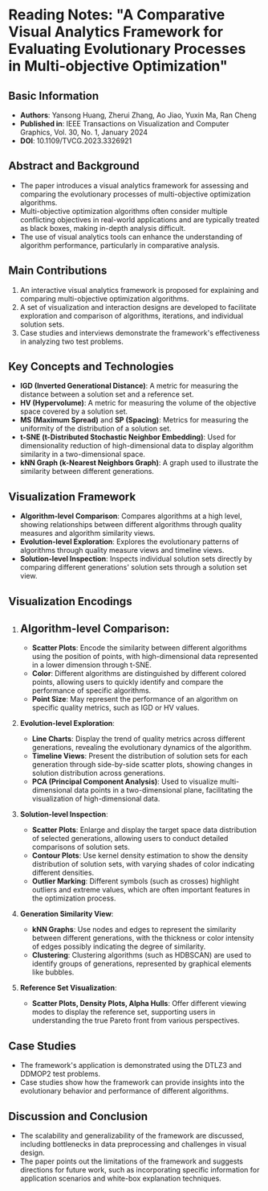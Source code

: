 # Reading Notes: "A Comparative Visual Analytics Framework for Evaluating Evolutionary Processes in Multi-objective Optimization"

## Basic Information

- **Authors**: Yansong Huang, Zherui Zhang, Ao Jiao, Yuxin Ma, Ran Cheng
- **Published in**: IEEE Transactions on Visualization and Computer Graphics, Vol. 30, No. 1, January 2024
- **DOI**: 10.1109/TVCG.2023.3326921

## Abstract and Background

- The paper introduces a visual analytics framework for assessing and comparing the evolutionary processes of multi-objective optimization algorithms.
- Multi-objective optimization algorithms often consider multiple conflicting objectives in real-world applications and are typically treated as black boxes, making in-depth analysis difficult.
- The use of visual analytics tools can enhance the understanding of algorithm performance, particularly in comparative analysis.

## Main Contributions

1. An interactive visual analytics framework is proposed for explaining and comparing multi-objective optimization algorithms.
2. A set of visualization and interaction designs are developed to facilitate exploration and comparison of algorithms, iterations, and individual solution sets.
3. Case studies and interviews demonstrate the framework's effectiveness in analyzing two test problems.

## Key Concepts and Technologies

- **IGD (Inverted Generational Distance)**: A metric for measuring the distance between a solution set and a reference set.
- **HV (Hypervolume)**: A metric for measuring the volume of the objective space covered by a solution set.
- **MS (Maximum Spread)** and **SP (Spacing)**: Metrics for measuring the uniformity of the distribution of a solution set.
- **t-SNE (t-Distributed Stochastic Neighbor Embedding)**: Used for dimensionality reduction of high-dimensional data to display algorithm similarity in a two-dimensional space.
- **kNN Graph (k-Nearest Neighbors Graph)**: A graph used to illustrate the similarity between different generations.

## Visualization Framework

- **Algorithm-level Comparison**: Compares algorithms at a high level, showing relationships between different algorithms through quality measures and algorithm similarity views.
- **Evolution-level Exploration**: Explores the evolutionary patterns of algorithms through quality measure views and timeline views.
- **Solution-level Inspection**: Inspects individual solution sets directly by comparing different generations' solution sets through a solution set view.

## Visualization Encodings

1. ## **Algorithm-level Comparison**:
    
    - **Scatter Plots**: Encode the similarity between different algorithms using the position of points, with high-dimensional data represented in a lower dimension through t-SNE.
    - **Color**: Different algorithms are distinguished by different colored points, allowing users to quickly identify and compare the performance of specific algorithms.
    - **Point Size**: May represent the performance of an algorithm on specific quality metrics, such as IGD or HV values.
2. **Evolution-level Exploration**:
    
    - **Line Charts**: Display the trend of quality metrics across different generations, revealing the evolutionary dynamics of the algorithm.
    - **Timeline Views**: Present the distribution of solution sets for each generation through side-by-side scatter plots, showing changes in solution distribution across generations.
    - **PCA (Principal Component Analysis)**: Used to visualize multi-dimensional data points in a two-dimensional plane, facilitating the visualization of high-dimensional data.
3. **Solution-level Inspection**:
    
    - **Scatter Plots**: Enlarge and display the target space data distribution of selected generations, allowing users to conduct detailed comparisons of solution sets.
    - **Contour Plots**: Use kernel density estimation to show the density distribution of solution sets, with varying shades of color indicating different densities.
    - **Outlier Marking**: Different symbols (such as crosses) highlight outliers and extreme values, which are often important features in the optimization process.
4. **Generation Similarity View**:
    
    - **kNN Graphs**: Use nodes and edges to represent the similarity between different generations, with the thickness or color intensity of edges possibly indicating the degree of similarity.
    - **Clustering**: Clustering algorithms (such as HDBSCAN) are used to identify groups of generations, represented by graphical elements like bubbles.
5. **Reference Set Visualization**:
    
    - **Scatter Plots, Density Plots, Alpha Hulls**: Offer different viewing modes to display the reference set, supporting users in understanding the true Pareto front from various perspectives.

## Case Studies

- The framework's application is demonstrated using the DTLZ3 and DDMOP2 test problems.
- Case studies show how the framework can provide insights into the evolutionary behavior and performance of different algorithms.

## Discussion and Conclusion

- The scalability and generalizability of the framework are discussed, including bottlenecks in data preprocessing and challenges in visual design.
- The paper points out the limitations of the framework and suggests directions for future work, such as incorporating specific information for application scenarios and white-box explanation techniques.